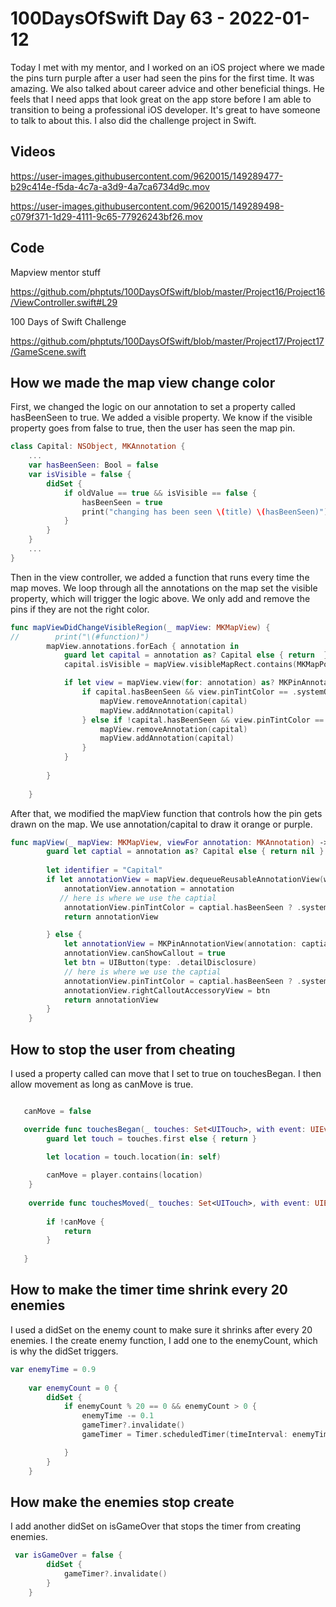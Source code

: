 # 100DaysOfSwift Day 63 - 2022-01-12

Today I met with my mentor, and I worked on an iOS project where we made the pins turn purple after a user had seen the pins for the first time.  It was amazing.  We also talked about career advice and other beneficial things.  He feels that I need apps that look great on the app store before I am able to transition to being a professional iOS developer. It's great to have someone to talk to about this.  I also did the challenge project in Swift. 

## Videos



https://user-images.githubusercontent.com/9620015/149289477-b29c414e-f5da-4c7a-a3d9-4a7ca6734d9c.mov



https://user-images.githubusercontent.com/9620015/149289498-c079f371-1d29-4111-9c65-77926243bf26.mov



## Code

Mapview mentor stuff

https://github.com/phptuts/100DaysOfSwift/blob/master/Project16/Project16/ViewController.swift#L29

100 Days of Swift Challenge

https://github.com/phptuts/100DaysOfSwift/blob/master/Project17/Project17/GameScene.swift

## How we made the map view change color

First, we changed the logic on our annotation to set a property called hasBeenSeen to true.  We added a visible property.  We know if the visible property goes from false to true, then the user has seen the map pin.  

```swift
class Capital: NSObject, MKAnnotation {
    ...
    var hasBeenSeen: Bool = false
    var isVisible = false {
        didSet {
            if oldValue == true && isVisible == false {
                hasBeenSeen = true
                print("changing has been seen \(title) \(hasBeenSeen)")
            }
        }
    }
    ...
}
```

Then in the view controller, we added a function that runs every time the map moves.  We loop through all the annotations on the map set the visible property, which will trigger the logic above.  We only add and remove the pins if they are not the right color.

```swift
func mapViewDidChangeVisibleRegion(_ mapView: MKMapView) {
//        print("\(#function)")
        mapView.annotations.forEach { annotation in
            guard let capital = annotation as? Capital else { return  }
            capital.isVisible = mapView.visibleMapRect.contains(MKMapPoint.init(capital.coordinate))

            if let view = mapView.view(for: annotation) as? MKPinAnnotationView {
                if capital.hasBeenSeen && view.pinTintColor == .systemOrange {
                    mapView.removeAnnotation(capital)
                    mapView.addAnnotation(capital)
                } else if !capital.hasBeenSeen && view.pinTintColor == .systemPurple {
                    mapView.removeAnnotation(capital)
                    mapView.addAnnotation(capital)
                }
            }
            
        }
        
    }
```

After that, we modified the mapView function that controls how the pin gets drawn on the map.  We use annotation/capital to draw it orange or purple.

```swift
func mapView(_ mapView: MKMapView, viewFor annotation: MKAnnotation) -> MKAnnotationView? {
        guard let captial = annotation as? Capital else { return nil }
        
        let identifier = "Capital"
        if let annotationView = mapView.dequeueReusableAnnotationView(withIdentifier: identifier) as? MKPinAnnotationView {
            annotationView.annotation = annotation
           // here is where we use the captial
            annotationView.pinTintColor = captial.hasBeenSeen ? .systemPurple : .systemOrange
            return annotationView

        } else {
            let annotationView = MKPinAnnotationView(annotation: captial, reuseIdentifier: identifier)
            annotationView.canShowCallout = true
            let btn = UIButton(type: .detailDisclosure)
            // here is where we use the captial
            annotationView.pinTintColor = captial.hasBeenSeen ? .systemPurple : .systemOrange
            annotationView.rightCalloutAccessoryView = btn
            return annotationView
        }
    }
```
## How to stop the user from cheating

I used a property called can move that I set to true on touchesBegan.  I then allow movement as long as canMove is true.

```swift

   canMove = false

   override func touchesBegan(_ touches: Set<UITouch>, with event: UIEvent?) {
        guard let touch = touches.first else { return }
        
        let location = touch.location(in: self)

        canMove = player.contains(location)
    }
    
    override func touchesMoved(_ touches: Set<UITouch>, with event: UIEvent?) {
        
        if !canMove {
            return
        }
        
   }
```

## How to make the timer time shrink every 20 enemies

I used a didSet on the enemy count to make sure it shrinks after every 20 enemies.  I the create enemy function, I add one to the enemyCount, which is why the didSet triggers.


```swift
var enemyTime = 0.9
    
    var enemyCount = 0 {
        didSet {
            if enemyCount % 20 == 0 && enemyCount > 0 {
                enemyTime -= 0.1
                gameTimer?.invalidate()
                gameTimer = Timer.scheduledTimer(timeInterval: enemyTime, target: self, selector: #selector(createEnemy), userInfo: nil, repeats: true)

            }
        }
    }
```


## How make the enemies stop create

I add another didSet on isGameOver that stops the timer from creating enemies.

```swift
 var isGameOver = false {
        didSet {
            gameTimer?.invalidate()
        }
    }
```
